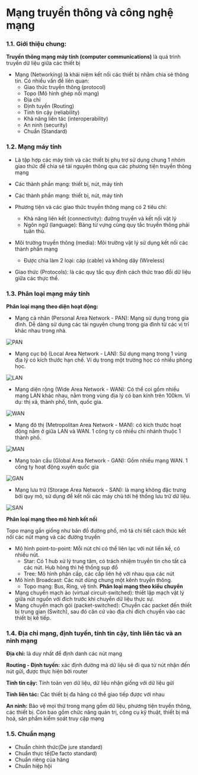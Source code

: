 # Mạng truyền thông và công nghệ mạng
### 1.1. Giới thiệu chung:
**Truyền thông mạng máy tính (computer communications)** là quá trình truyền dữ liệu giữa các thiết bị
- Mạng (Networking) là khái niệm kết nối các thiết bị nhằm chia sẻ thông tin. Có nhiều vấn đề liên quan:
  - Giao thức truyền thông (protocol)
  - Topo (Mô hình ghép nối mạng)
  - Địa chỉ
  - Định tuyến (Routing)
  - Tính tin cậy (reliability)
  - Khả năng liên tác (interoperability)
  - An ninh (security)
  - Chuẩn (Standard)
### 1.2. Mạng máy tính

- Là tập hợp các máy tính và các thiết bị phụ trợ sử dụng chung 1 nhóm giao thức để chia sẻ tài nguyên thông qua các phương tiện truyền thông mạng
- Các thành phần mạng: thiết bị, nút, máy tính

- Các thành phần mạng: thiết bị, nút, máy tính
- Phương tiện và các giao thức truyền thông mạng có 2 tiêu chí:
  - Khả năng liên kết (connectivity): đường truyền và kết nối vật lý
  - Ngôn ngữ (language): Bảng từ vựng cùng quy tắc truyền thông phải tuân thủ.
- Môi trường truyền thông (media): Môi trường vật lý sử dụng kết nối các thành phần mạng
  - Được chia làm 2 loại: cáp (cable) và không dây (Wireless)
- Giao thức (Protocols): là các quy tắc quy định cách thức trao đổi dữ liệu giữa các thực thể.
### 1.3. Phân loại mạng máy tính
**Phân loại mạng theo diện hoạt động:**
- Mạng cá nhân (Personal Area Network - PAN): Mạng sử dụng trong gia đình. Dễ dàng sử dụng các tài nguyên chung trong gia đình từ các vị trí khác nhau trong nhà.

![PAN](https://maychuvatly.com/wp-content/uploads/2020/12/personal-area-network-1.png)
- Mạng cục bộ (Local Area Network - LAN): Sử dụng mạng trong 1 vùng địa lý có kích thước hạn chế. Ví dụ trong một trường học có nhiều phòng học.

![LAN](https://cdn.tgdd.vn/Files/2015/01/06/596356/lan-la-gi--3.jpg)

- Mạng diện rộng (Wide Area Network - WAN): Có thể coi gồm nhiều mạng LAN khác nhau, nằm trong vùng địa lý có ban kính trên 100km. Ví dụ: thị xã, thành phố, tỉnh, quốc gia.

![WAN](https://stc.hnammobilecare.com/hcare/uploads/images/mang-wan-la-gi-phan-biet-mang-wan-va-mang-lan-11588170269.png)

- Mạng đô thị (Metropolitan Area Network - MAN): có kích thước hoạt động nằm ở giữa LAN và WAN. 1 công ty có nhiều chi nhánh thuộc 1 thành phố.

![MAN](https://vnptgroup.vn/wp-content/uploads/2020/08/khac-biet-giua-mang-lan-man-va-wan.jpg)

- Mạng toàn cầu (Global Area Network - GAN): Gồm nhiều mạng WAN. 1 công ty hoạt động xuyên quốc gia

![GAN](https://st.quantrimang.com/photos/image/2020/12/11/gan-global-area-network-1.jpg)

- Mạng lưu trữ (Storage Area Network - SAN): là mạng không đặc trưng bởi quy mô, sử dụng để kết nối các máy chủ tới hệ thống lưu trữ dữ liệu.

![SAN](https://www.ssla.co.uk/wp-content/uploads/2020/08/Storage-area-network-300x236.png)

**Phân loại mạng theo mô hình kết nối**

Topo mạng gần giống như bản đồ đường phố, mô tả chi tiết cách thức kết nối các nút mạng và các đường truyền
- Mô hình point-to-point: Mỗi nút chỉ có thể liên lạc với nút liền kề, có nhiều nút.
  - Star: Có 1 hub xử lý trung tâm, có trách nhiệm truyền tin cho tất cả các nút. Hub hỏng thì hệ thống sụp đổ
  - Tree: Mô hình phân cấp, các cấp liên hệ với nhau qua các nút
- Mô hình Broadcast: Các nút dùng chung một kênh truyền thông.
  - Topo mạng: Bus, Ring, vệ tinh.
**Phân loại mạng theo kiểu chuyển**
- Mạng chuyển mạch ảo (virtual circuit-switched): thiết lập mạch vật lý giữa nút nguồn với đích trước khi chuyển dữ liệu thực sự.
- Mạng chuyển mạch gói (packet-switched): Chuyển các packet đến thiết bị trung gian (Switch), sau đó căn cứ vào địa chỉ đích chuyển vào các thiết bị kế tiếp.
### 1.4. Địa chỉ mạng, định tuyến, tính tin cậy, tính liên tác và an ninh mạng
**Địa chỉ:** là duy nhất để định danh các nút mạng

**Routing - Định tuyến:** xác định đường mà dữ liệu sẽ đi qua từ nút nhận đến nút gửi, được thực hiện bởi router

**Tính tin cậy:** Tính toàn vẹn dữ liệu, dữ liệu nhận giống với dữ liệu gửi

**Tính liên tác:** Các thiết bị đa hãng có thể giao tiếp được với nhau

**An ninh:** Bảo vệ mọi thứ trong mạng gồm dữ liệu, phương tiện truyền thông, các thiết bị. Còn bao gồm chức năng quản trị, công cụ kỹ thuật, thiết bị mã hoá, sản phẩm kiểm soát truy cập mạng
### 1.5. Chuẩn mạng
- Chuẩn chính thức(De jure standard)
- Chuẩn thực tế(De facto standard)
- Chuẩn riêng của hãng
- Chuẩn hiệp hội 

